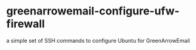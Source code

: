 # greenarrowemail-configure-ufw-firewall
a simple set of SSH commands to configure Ubuntu for GreenArrowEmail
